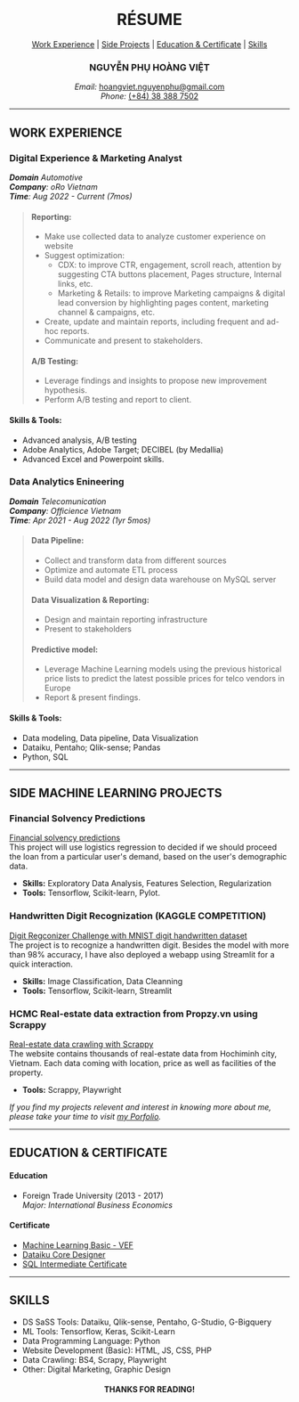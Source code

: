 </br>
<h1 align="center">RÉSUME</h1>

<div style="text-align:center">

[Work Experience](#1) | [Side Projects](#2) | [Education & Certificate](#3) | [Skills](#4)
### NGUYỄN PHỤ HOÀNG VIỆT</br>
*Email:* [hoangviet.nguyenphu@gmail.com](mailto:hoangviet.nguyenphu@gmail.com)</br>
*Phone:* <a href="tel:0383887502">(+84) 38 388 7502</a>
</div>

---
## <a name="1">WORK EXPERIENCE</a>
### Digital Experience & Marketing Analyst</br>
*__Domain__ Automotive</br>
__Company__: oRo Vietnam</br>
__Time__: Aug 2022 - Current (7mos)*
>#### Reporting: 
>- Make use collected data to analyze customer experience on website<br>
>- Suggest optimization: 
>   - CDX: to improve CTR, engagement, scroll reach, attention by suggesting CTA buttons placement, Pages structure, Internal links, etc.
>   - Marketing & Retails: to improve Marketing campaigns & digital lead conversion by highlighting pages content, marketing channel & campaigns, etc. 
>- Create, update and maintain reports, including frequent and ad-hoc reports.
>- Communicate and present to stakeholders.
>
>#### A/B Testing:
>- Leverage findings and insights to propose new improvement hypothesis.
>- Perform A/B testing and report to client.

#### Skills & Tools:
- Advanced analysis, A/B testing
- Adobe Analytics, Adobe Target; DECIBEL (by Medallia)
- Advanced Excel and Powerpoint skills.

### Data Analytics Enineering
*__Domain__ Telecomunication</br>
__Company__: Officience Vietnam</br>
__Time__: Apr 2021 - Aug 2022 (1yr 5mos)*
>#### Data Pipeline: 
>- Collect and transform data from different sources<br>
>- Optimize and automate ETL process<br>
>- Build data model and design data warehouse on MySQL server
>
>#### Data Visualization & Reporting:
>- Design and maintain reporting infrastructure
>- Present to stakeholders
>
>#### Predictive model:
>- Leverage Machine Learning models using the previous historical price lists to predict the latest possible prices for telco vendors in Europe
>- Report & present findings.

#### Skills & Tools:
- Data modeling, Data pipeline, Data Visualization
- Dataiku, Pentaho; Qlik-sense; Pandas
- Python, SQL
---
## <a name="2">SIDE MACHINE LEARNING PROJECTS</a>
### Financial Solvency Predictions
[Financial solvency predictions](https://github.com/vietthewildman/fintech-financial-solvency-predictions)</br>
This project will use logistics regression to decided if we should proceed the loan from a particular user's demand, based on the user's demographic data.
- **Skills:** Exploratory Data Analysis, Features Selection, Regularization
- **Tools:** Tensorflow, Scikit-learn, Pylot.

### Handwritten Digit Recognization (KAGGLE COMPETITION)
[Digit Regconizer Challenge with MNIST digit handwritten dataset](https://github.com/vietthewildman/kaggle-competition-digit-regconizer)<br/>
The project is to recognize a handwritten digit. Besides the model with more than 98% accuracy, I have also deployed a webapp using Streamlit for a quick interaction.<br>
- **Skills:** Image Classification, Data Cleanning
- **Tools:** Tensorflow, Scikit-learn, Streamlit

### HCMC Real-estate data extraction from Propzy.vn using Scrappy
[Real-estate data crawling with Scrappy](https://github.com/vietthewildman/real-estate-propzy-using-scrappy/)</br>
The website contains thousands of real-estate data from Hochiminh city, Vietnam. Each data coming with location, price as well as facilities of the property. 
- **Tools:** Scrappy, Playwright

*If you find my projects relevent and interest in knowing more about me, please take your time to  visit <a href="https://github.com/vietthewildman/data-science-portfolio#readme">my Porfolio</a>.*

---
## <a name="3">EDUCATION & CERTIFICATE</a>
#### Education
* Foreign Trade University (2013 - 2017)</br>
_Major: International Business Economics_

#### Certificate
* <a href="https://verify.skilljar.com/c/qr4avfysx5np">Machine Learning Basic - VEF</a></br>
* <a href="https://drive.google.com/file/d/1AZTLJNmyKDG1mZvOw7HytFCcYwgyyras/edit">Dataiku Core Designer</a></br>
* <a href="https://www.hackerrank.com/certificates/7e290a24aa62">SQL Intermediate Certificate</a> 
---
## <a name="4">SKILLS</a>
* DS SaSS Tools: Dataiku, Qlik-sense, Pentaho, G-Studio, G-Bigquery
* ML Tools: Tensorflow, Keras, Scikit-Learn
* Data Programming Language: Python
* Website Development (Basic): HTML, JS, CSS, PHP
* Data Crawling: BS4, Scrapy, Playwright
* Other: Digital Marketing, Graphic Design
<h4 align="center">THANKS FOR READING!</h4>
</br>

